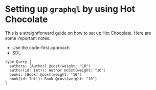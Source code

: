 # Setting up `graphql` by using Hot Chocolate
This is a straightforward guide on how to set up Hot Chocolate. Here are some important notes:
- Use the code-first approach
- SDL
```sdl
type Query {
  authors: [Author] @cost(weight: "10")
  author(id: Int!): Author @cost(weight: "10")
  books: [Book] @cost(weight: "10")
  book(id: Int!): Book @cost(weight: "10")
}
```